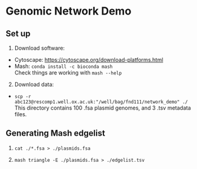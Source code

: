 # Genomic Network Demo

## Set up

1) Download software:
  - Cytoscape: https://cytoscape.org/download-platforms.html
  - Mash: `conda install -c bioconda mash` \
  Check things are working with `mash --help`

2) Download data:
- `scp -r abc123@rescomp1.well.ox.ac.uk:"/well/bag/fnd111/network_demo" ./` \
This directory contains 100 .fsa plasmid genomes, and 3 .tsv metadata files.

## Generating Mash edgelist

1) `cat ./*.fsa > ./plasmids.fsa`

2) `mash triangle -E ./plasmids.fsa > ./edgelist.tsv`



